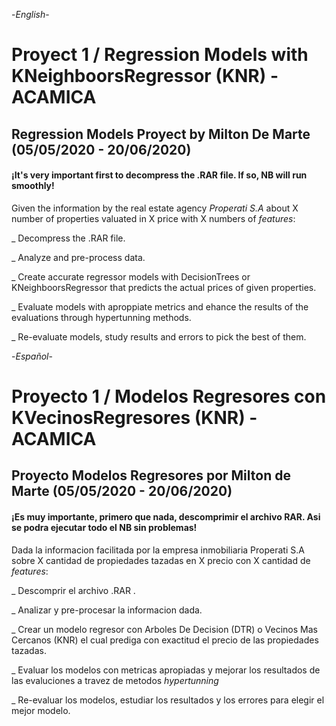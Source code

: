 -*English*-

# Proyect 1 / Regression Models with KNeighboorsRegressor (KNR) - ACAMICA

## Regression Models Proyect by Milton De Marte (05/05/2020 - 20/06/2020)

#### ¡It's very important first to decompress the .RAR file. If so, NB will run smoothly!

Given the information by the real estate agency *Properati S.A* about X number of properties valuated in X price with X numbers of *features*:

_ Decompress the .RAR file.

_ Analyze and pre-process data.

_ Create accurate regressor models with DecisionTrees or KNeighboorsRegressor that predicts the actual prices of given properties.

_ Evaluate models with aproppiate metrics and ehance the results of the evaluations through hypertunning methods.

_ Re-evaluate models, study results and errors to pick the best of them.




-*Español*-

# Proyecto 1 / Modelos Regresores con KVecinosRegresores (KNR) - ACAMICA

## Proyecto Modelos Regresores por Milton de Marte (05/05/2020 - 20/06/2020)

#### ¡Es muy importante, primero que nada, descomprimir el archivo RAR. Asi se podra ejecutar todo el NB sin problemas!

Dada la informacion facilitada por la empresa inmobiliaria Properati S.A sobre X cantidad de propiedades tazadas en X precio con X cantidad de *features*:

_ Descomprir el archivo .RAR .

_ Analizar y pre-procesar la informacion dada.

_ Crear un modelo regresor con Arboles De Decision  (DTR) o Vecinos Mas Cercanos (KNR) el cual prediga con exactitud el precio de las propiedades tazadas.

_ Evaluar los modelos con metricas apropiadas y mejorar los resultados de las evaluciones a travez de metodos *hypertunning*

_ Re-evaluar los modelos, estudiar los resultados y los errores para elegir el mejor modelo.
